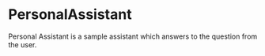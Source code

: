 # PersonalAssistant
Personal Assistant is a sample assistant which answers to the question from the user.
